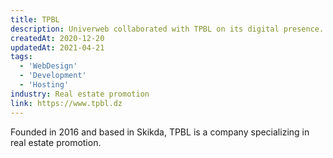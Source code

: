 ```yaml
---
title: TPBL
description: Univerweb collaborated with TPBL on its digital presence. We created the website and we provide hosting.
createdAt: 2020-12-20
updatedAt: 2021-04-21
tags:
  - 'WebDesign'
  - 'Development'
  - 'Hosting'
industry: Real estate promotion
link: https://www.tpbl.dz
---
```


Founded in 2016 and based in Skikda, TPBL is a company specializing in real estate promotion.
